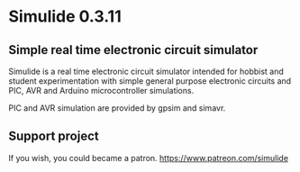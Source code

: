 # Simulide 0.3.11

## Simple real time electronic circuit simulator

Simulide is a real time electronic circuit simulator intended for hobbist and student experimentation with simple general purpose electronic circuits and PIC, AVR and Arduino microcontroller simulations.

PIC and AVR simulation are provided by gpsim and simavr. 

## Support project

If you wish, you could became a patron.
https://www.patreon.com/simulide
